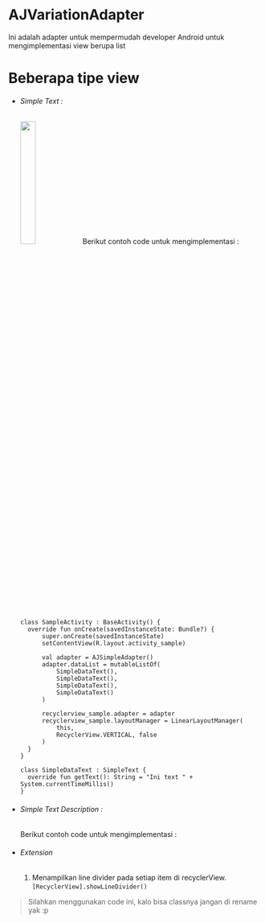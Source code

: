 # AJVariationAdapter

Ini adalah adapter untuk mempermudah developer Android untuk mengimplementasi view berupa list

# Beberapa tipe view

* ###### Simple Text :
  <img src="../assets/screenshots/view_holder_simple_text.png" width="25%" height="25%">
  </br</br>
  Berikut contoh code untuk mengimplementasi :

  ```
  class SampleActivity : BaseActivity() {
    override fun onCreate(savedInstanceState: Bundle?) {
        super.onCreate(savedInstanceState)
        setContentView(R.layout.activity_sample)

        val adapter = AJSimpleAdapter()
        adapter.dataList = mutableListOf(
            SimpleDataText(),
            SimpleDataText(),
            SimpleDataText(),
            SimpleDataText()
        )

        recyclerview_sample.adapter = adapter
        recyclerview_sample.layoutManager = LinearLayoutManager(
            this,
            RecyclerView.VERTICAL, false
        )
    }
  }

  class SimpleDataText : SimpleText {
    override fun getText(): String = "Ini text " + System.currentTimeMillis()
  }
  ```
  
* ###### Simple Text Description :

  <insert screenshot here>
  Berikut contoh code untuk mengimplementasi :
  <insert code here>
    
* ###### Extension
  1. Menampilkan line divider pada setiap item di recyclerView.
  ```[RecyclerView].showLineDivider()```
  

> Silahkan menggunakan code ini, kalo bisa classnya jangan di rename yak :p
